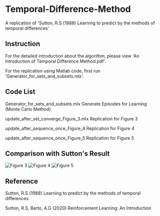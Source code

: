 # Temporal-Difference-Method
A replication of 'Sutton, R.S (1988) Learning to predict by the methods of temporal differences'

## Instruction
For the detailed introduction about the algorithm, please view 'An Introduction of Temporal Difference Method.pdf'.

For the replication using Matlab code, first run 'Generator_for_sets_and_subsets.mlx'.

## Code List
Generator_for_sets_and_subsets.mlx Generate Episodes for Learning (Monte Carlo Method)

update_after_set_converge_Figure_3.mlx Replication for Figure 3

update_after_sequence_once_Figure_4 Replication for Figure 4

update_after_sequence_once_Figure_5 Replication for Figure 5

## Comparison with Sutton's Result

![Figure 3](https://user-images.githubusercontent.com/112973740/219885471-d237c012-5d08-4817-8afc-acea592c3006.png)
![Figure 4](https://user-images.githubusercontent.com/112973740/219885472-b2518ea6-a4ab-49b9-b13d-1e1c467200c9.png)
![Figure 5](https://user-images.githubusercontent.com/112973740/219886343-4e90b669-dea3-4278-b86b-1d5dffd9e18a.png)

## Reference
Sutton, R.S (1988) Learning to predict by the methods of temporal differences 

Sutton, R.S, Barto, A.G (2020) Reinforcement Learning: An Introduction

